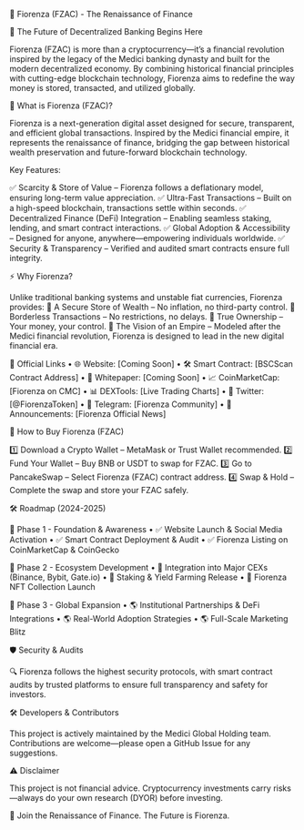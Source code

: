 📜 Fiorenza (FZAC) - The Renaissance of Finance

🔴 The Future of Decentralized Banking Begins Here

Fiorenza (FZAC) is more than a cryptocurrency—it’s a financial revolution inspired by the legacy of the Medici banking dynasty and built for the modern decentralized economy. By combining historical financial principles with cutting-edge blockchain technology, Fiorenza aims to redefine the way money is stored, transacted, and utilized globally.

📌 What is Fiorenza (FZAC)?

Fiorenza is a next-generation digital asset designed for secure, transparent, and efficient global transactions. Inspired by the Medici financial empire, it represents the renaissance of finance, bridging the gap between historical wealth preservation and future-forward blockchain technology.

Key Features:

✅ Scarcity & Store of Value – Fiorenza follows a deflationary model, ensuring long-term value appreciation.
✅ Ultra-Fast Transactions – Built on a high-speed blockchain, transactions settle within seconds.
✅ Decentralized Finance (DeFi) Integration – Enabling seamless staking, lending, and smart contract interactions.
✅ Global Adoption & Accessibility – Designed for anyone, anywhere—empowering individuals worldwide.
✅ Security & Transparency – Verified and audited smart contracts ensure full integrity.

⚡ Why Fiorenza?

Unlike traditional banking systems and unstable fiat currencies, Fiorenza provides:
🔹 A Secure Store of Wealth – No inflation, no third-party control.
🔹 Borderless Transactions – No restrictions, no delays.
🔹 True Ownership – Your money, your control.
🔹 The Vision of an Empire – Modeled after the Medici financial revolution, Fiorenza is designed to lead in the new digital financial era.

🔗 Official Links
	•	🌐 Website: [Coming Soon]
	•	🛠 Smart Contract: [BSCScan Contract Address]
	•	📜 Whitepaper: [Coming Soon]
	•	📈 CoinMarketCap: [Fiorenza on CMC]
	•	📊 DEXTools: [Live Trading Charts]
	•	🔹 Twitter: [@FiorenzaToken]
	•	💬 Telegram: [Fiorenza Community]
	•	📢 Announcements: [Fiorenza Official News]

📜 How to Buy Fiorenza (FZAC)

1️⃣ Download a Crypto Wallet – MetaMask or Trust Wallet recommended.
2️⃣ Fund Your Wallet – Buy BNB or USDT to swap for FZAC.
3️⃣ Go to PancakeSwap – Select Fiorenza (FZAC) contract address.
4️⃣ Swap & Hold – Complete the swap and store your FZAC safely.

🛠 Roadmap (2024-2025)

📍 Phase 1 - Foundation & Awareness
	•	✅ Website Launch & Social Media Activation
	•	✅ Smart Contract Deployment & Audit
	•	✅ Fiorenza Listing on CoinMarketCap & CoinGecko

📍 Phase 2 - Ecosystem Development
	•	🚀 Integration into Major CEXs (Binance, Bybit, Gate.io)
	•	🚀 Staking & Yield Farming Release
	•	🚀 Fiorenza NFT Collection Launch

📍 Phase 3 - Global Expansion
	•	🌎 Institutional Partnerships & DeFi Integrations
	•	🌎 Real-World Adoption Strategies
	•	🌎 Full-Scale Marketing Blitz

🛡 Security & Audits

🔍 Fiorenza follows the highest security protocols, with smart contract audits by trusted platforms to ensure full transparency and safety for investors.

🛠 Developers & Contributors

This project is actively maintained by the Medici Global Holding team. Contributions are welcome—please open a GitHub Issue for any suggestions.

⚠️ Disclaimer

This project is not financial advice. Cryptocurrency investments carry risks—always do your own research (DYOR) before investing.

🚀 Join the Renaissance of Finance. The Future is Fiorenza.
